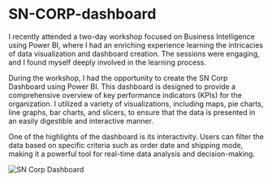 # SN-CORP-dashboard

I recently attended a two-day workshop focused on Business Intelligence using Power BI, where I had an enriching experience learning the intricacies of data visualization and dashboard creation. The sessions were engaging, and I found myself deeply involved in the learning process.

During the workshop, I had the opportunity to create the SN Corp Dashboard using Power BI. This dashboard is designed to provide a comprehensive overview of key performance indicators (KPIs) for the organization. I utilized a variety of visualizations, including maps, pie charts, line graphs, bar charts, and slicers, to ensure that the data is presented in an easily digestible and interactive manner.

One of the highlights of the dashboard is its interactivity. Users can filter the data based on specific criteria such as order date and shipping mode, making it a powerful tool for real-time data analysis and decision-making.


![SN Corp Dashboard](https://github.com/user-attachments/assets/c074b927-4ca4-4e56-85b9-9d7e57d09c36)

